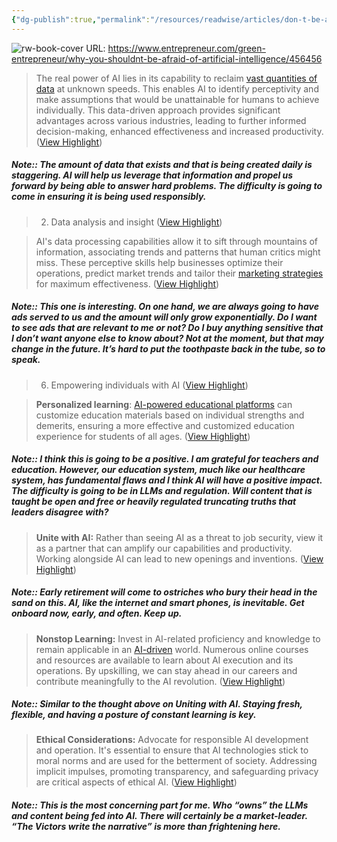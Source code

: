 ```yaml
---
{"dg-publish":true,"permalink":"/resources/readwise/articles/don-t-be-afraid-of-ai-your-fears-are-unfounded-and-here-s-why/","tags":["articles","til"],"created":"","updated":""}
---
```


![rw-book-cover](https://assets.entrepreneur.com/content/3x2/2000/1693243083-dont-fear-artificial-intelligence-0823-g1481617551.jpg?format=pjeg&auto=webp)
URL: https://www.entrepreneur.com/green-entrepreneur/why-you-shouldnt-be-afraid-of-artificial-intelligence/456456

> The real power of AI lies in its capability to reclaim [vast quantities of data](https://www.entrepreneur.com/growing-a-business/using-chatgpt-and-ai-for-podcast-content-strategy/458084) at unknown speeds. This enables AI to identify perceptivity and make assumptions that would be unattainable for humans to achieve individually. This data-driven approach provides significant advantages across various industries, leading to further informed decision-making, enhanced effectiveness and increased productivity. ([View Highlight](https://read.readwise.io/read/01hamdp359xsgvrym64c0avf54))

##### Note:: The amount of data that exists and that is being created daily is staggering. AI will help us leverage that information and propel us forward by being able to answer hard problems. The difficulty is going to come in ensuring it is being used responsibly.

> 2. Data analysis and insight ([View Highlight](https://read.readwise.io/read/01hamdrsg6vzzprcavse9me3eg))

> AI's data processing capabilities allow it to sift through mountains of information, associating trends and patterns that human critics might miss. These perceptive skills help businesses optimize their operations, predict market trends and tailor their [marketing strategies](https://www.entrepreneur.com/growing-a-business/how-to-incorporate-ai-into-your-marketing-strategies/454631) for maximum effectiveness. ([View Highlight](https://read.readwise.io/read/01hamdrtmk6q87zvyj9t9zhf94))

##### Note:: This one is interesting. On one hand, we are always going to have ads served to us and the amount will only grow exponentially. Do I want to see ads that are relevant to me or not? Do I buy anything sensitive that I don’t want anyone else to know about? Not at the moment, but that may change in the future. It’s hard to put the toothpaste back in the tube, so to speak.

> 6. Empowering individuals with AI ([View Highlight](https://read.readwise.io/read/01hamdwxj59sb4xtcnmb3w14fe))

> **Personalized learning**: [AI-powered educational platforms](https://www.entrepreneur.com/business-news/will-colleges-survive-in-the-age-of-ai/451044) can customize education materials based on individual strengths and demerits, ensuring a more effective and customized education experience for students of all ages. ([View Highlight](https://read.readwise.io/read/01hamdx0fse94qt0s8zw22b6av))

##### Note:: I think this is going to be a positive. I am grateful for teachers and education. However, our education system, much like our healthcare system, has fundamental flaws and I think AI will have a positive impact. The difficulty is going to be in LLMs and regulation. Will content that is taught be open and free or heavily regulated truncating truths that leaders disagree with?

> **Unite with AI:** Rather than seeing AI as a threat to job security, view it as a partner that can amplify our capabilities and productivity. Working alongside AI can lead to new openings and inventions. ([View Highlight](https://read.readwise.io/read/01hame0rw27cw9rnk6p5vv53zz))

##### Note:: Early retirement will come to ostriches who bury their head in the sand on this. AI, like the internet and smart phones, is inevitable. Get onboard now, early, and often. Keep up.

> **Nonstop Learning:** Invest in AI-related proficiency and knowledge to remain applicable in an [AI-driven](https://www.smartt.studio/) world. Numerous online courses and resources are available to learn about AI execution and its operations. By upskilling, we can stay ahead in our careers and contribute meaningfully to the AI revolution. ([View Highlight](https://read.readwise.io/read/01hame2h2zm6kty6ej7an7y11j))

##### Note:: Similar to the thought above on Uniting with AI. Staying fresh, flexible, and having a posture of constant learning is key.

> **Ethical Considerations:** Advocate for responsible AI development and operation. It's essential to ensure that AI technologies stick to moral norms and are used for the betterment of society. Addressing implicit impulses, promoting transparency, and safeguarding privacy are critical aspects of ethical AI. ([View Highlight](https://read.readwise.io/read/01hame4demc7gh2mj458jr14pp))

##### Note:: This is the most concerning part for me. Who “owns” the LLMs and content being fed into AI. There will certainly be a market-leader. “The Victors write the narrative” is more than frightening here.

